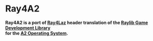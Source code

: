 # Ray4A2

**Ray4A2 is a port of [Ray4Laz](https://github.com/GuvaCode/Ray4Laz) header translation of the [Raylib Game Development Library](https://www.raylib.com/)  
for the [A2 Operating System](https://en.wikipedia.org/wiki/A2_(operating_system)).**
